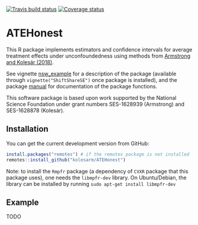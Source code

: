[![Travis build status](https://travis-ci.org/kolesarm/ATEHonest.svg?branch=master)](https://travis-ci.org/kolesarm/ATEHonest) [![Coverage status](https://codecov.io/gh/kolesarm/ATEHonest/branch/master/graph/badge.svg)](https://codecov.io/github/kolesarm/ATEHonest?branch=master)

# ATEHonest

This R package implements estimators and confidence intervals for average
treatment effects under unconfoundedness using methods from [Armstrong and
Kolesár (2018)](https://arxiv.org/abs/1712.04594).


See vignette [nsw_example](doc/nsw_example.pdf) for a description of the package
(available through `vignette("ShiftShareSE")` once package is installed), and
the package [manual](doc/manual.pdf) for documentation of the package functions.

This software package is based upon work supported by the National Science
Foundation under grant numbers SES-1628939 (Armstrong) and SES-1628878
(Kolesár).

## Installation

You can get the current development version from GitHub:

``` r
install.packages("remotes") # if the remotes package is not installed
remotes::install_github("kolesarm/ATEHonest")
```

Note: to install the `Rmpfr` package (a dependency of `CVXR` package that this
  package uses), one needs the `libmpfr-dev` library. On Ubuntu/Debian, the
  library can be installed by running `sudo apt-get install libmpfr-dev`

## Example

TODO
